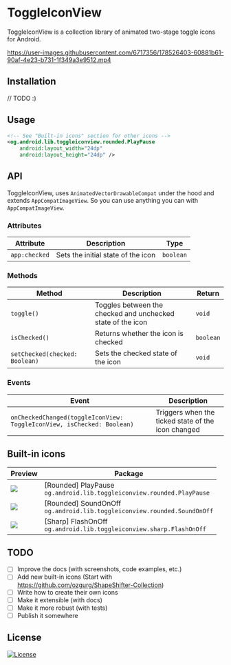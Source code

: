 # ToggleIconView

ToggleIconView is a collection library of animated two-stage toggle icons for Android.

https://user-images.githubusercontent.com/6717356/178526403-60881b61-90af-4e23-b731-1f349a3e9512.mp4

## Installation

// TODO :)

## Usage

``` xml
<!-- See "Built-in icons" section for other icons -->
<og.android.lib.toggleiconview.rounded.PlayPause
    android:layout_width="24dp"
    android:layout_height="24dp" />
```

## API

ToggleIconView, uses `AnimatedVectorDrawableCompat` under the hood and extends `AppCompatImageView`. So you can use
anything you can with `AppCompatImageView`.

### Attributes

| Attribute     | Description                        | Type      |
|---------------|------------------------------------|-----------|
| `app:checked` | Sets the initial state of the icon | `boolean` |

### Methods

| Method                         | Description                                                 | Return    |
|--------------------------------|-------------------------------------------------------------|-----------|
| `toggle()`                     | Toggles between the checked and unchecked state of the icon | `void`    |
| `isChecked()`                  | Returns whether the icon is checked                         | `boolean` |
| `setChecked(checked: Boolean)` | Sets the checked state of the icon                          | `void`    |

### Events

| Event                                                                  | Description                                        |
|------------------------------------------------------------------------|----------------------------------------------------|
| `onCheckedChanged(toggleIconView: ToggleIconView, isChecked: Boolean)` | Triggers when the ticked state of the icon changed |

## Built-in icons
| Preview                                                                                                   | Package                                                                      |
|-----------------------------------------------------------------------------------------------------------|------------------------------------------------------------------------------|
| ![](https://user-images.githubusercontent.com/6717356/178586997-ec1f822d-0355-468c-8ea4-6122dd24a22b.gif) | [Rounded] PlayPause<br />`og.android.lib.toggleiconview.rounded.PlayPause`   |
| ![](https://user-images.githubusercontent.com/6717356/178587007-a40486e7-11e3-43f1-bcb2-78a5afcedd05.gif) | [Rounded] SoundOnOff<br />`og.android.lib.toggleiconview.rounded.SoundOnOff` |
| ![](https://user-images.githubusercontent.com/6717356/178586969-c1270e15-76b7-4c68-83b7-c1f958aa5fb6.gif) | [Sharp] FlashOnOff<br />`og.android.lib.toggleiconview.sharp.FlashOnOff`     |

## TODO

- [ ] Improve the docs (with screenshots, code examples, etc.)
- [ ] Add new built-in icons (Start with https://github.com/ozgurg/ShapeShifter-Collection)
- [ ] Write how to create their own icons
- [ ] Make it extensible (with docs)
- [ ] Make it more robust (with tests)
- [ ] Publish it somewhere

## License

[![License](https://img.shields.io/github/license/ozgurg/toggle-icon-view)](https://github.com/ozgurg/toggle-icon-view/blob/main/LICENSE)
